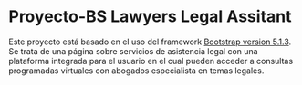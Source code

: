 # Proyecto-BS Lawyers  Legal Assitant

Este proyecto está basado en el uso del framework [Bootstrap version 5.1.3](https://getbootstrap.com/ "Bootstrap version 5.1.3"). Se trata de una página sobre servicios de asistencia legal con una plataforma integrada para el usuario en el cual pueden acceder a consultas programadas virtuales con abogados especialista en temas legales. 
